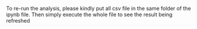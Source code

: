 To re-run the analysis, please kindly put all csv file in the same folder of the ipynb file.
Then simply execute the whole file to see the result being refreshed
